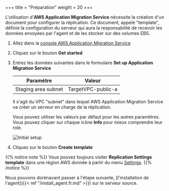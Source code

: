 +++
title = "Préparation"
weight = 20
+++

L'utilisation d'**AWS Application Migration Service** nécessite la création d'un document pour configurer la réplication. Ce document, appelé "template", définie la configuration du serveur qui aura la responsabilité de recevoir les données envoyées par l'agent et de les stocker sur des volumes EBS.

1. Allez dans la <a href="https://us-west-2.console.aws.amazon.com/mgn/home?region=us-west-2" target="_blank" rel="noopener noreferrer">console AWS Application Migration Service</a>
2. Cliquez sur le bouton **Get started**
3. Entrez les données suivantes dans le formulaire **Set up Application Migration Service**

    | Paramètre                                  | Valeur                                                        |
    | ------------------------------------------ | ------------------------------------------------------------ |
    | Staging area subnet                    | TargetVPC-public-a        |
    
    Il s'agit du VPC "subnet" dans lequel AWS Application Migration Service va créer un serveur en charge de la réplication.

    Vous pouvez utiliser les valeurs par défaut pour les autres paramètres. Vous pouvez cliquer sur chaque icône **Info** pour mieux comprendre leur role.

    ![Initial setup](/app_mig_serv/setup.en.png)

4. Cliquez sur le bouton **Create template**

{{% notice note %}}
Vous pouvez toujours visiter **Replication Settings template** dans une région AWS donnée à partir du menu <a href="https://us-west-2.console.aws.amazon.com/mgn/home?region=us-west-2#/settings" target="_blank" rel="noopener noreferrer">Settings</a>.
{{% /notice %}}   

Nous pouvons dorénavant passer à l'étape suivante, [l'installation de l'agent]({{< ref "/install_agent.fr.md" >}}) sur le serveur source.
